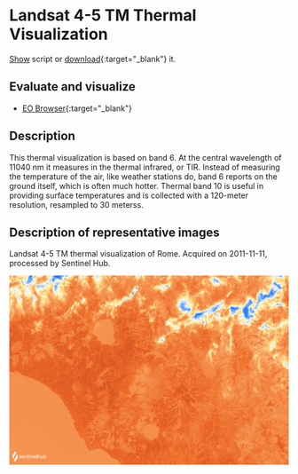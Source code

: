 # Landsat 4-5 TM Thermal Visualization
<a href="#" id='togglescript'>Show</a> script or [download](script.js){:target="_blank"} it.
<div id='script_view' style="display:none">
{% highlight javascript %}
      {% include_relative script.js %}
{% endhighlight %}
</div>

## Evaluate and visualize

- [EO Browser](https://sentinelshare.page.link/VMYw){:target="_blank"}   

## Description

This thermal visualization is based on band 6. At the central wavelength of 11040 nm it measures in the thermal infrared, or TIR. Instead of measuring the temperature of the air, like weather stations do, band 6 reports on the ground itself, which is often much hotter. Thermal band 10 is useful in providing surface temperatures and is collected with a 120-meter resolution, resampled to 30 meterss.

## Description of representative images

Landsat 4-5 TM thermal visualization of Rome. Acquired on 2011-11-11, processed by Sentinel Hub. 

![L8 NDVI](fig/fig1.png)


 